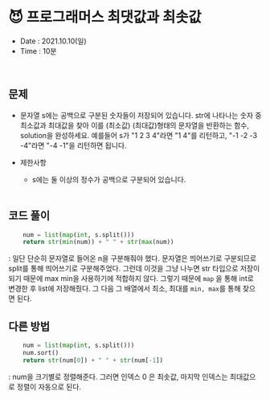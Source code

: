 #  😈 프로그래머스 최댓값과 최솟값
- Date :  2021.10.10(일)
- Time : 10분
<br>

## 문제

- 문자열 s에는 공백으로 구분된 숫자들이 저장되어 있습니다. str에 나타나는 숫자 중 최소값과 최대값을 찾아 이를 (최소값) (최대값)형태의 문자열을 반환하는 함수, solution을 완성하세요. 예를들어 s가 "1 2 3 4"라면 "1 4"를 리턴하고, "-1 -2 -3 -4"라면 "-4 -1"을 리턴하면 됩니다.


- 제한사항
    - s에는 둘 이상의 정수가 공백으로 구분되어 있습니다.
<br><br>

## 코드 풀이

```python
    num = list(map(int, s.split()))
    return str(min(num)) + " " + str(max(num))
```
: 일단 단순히 문자열로 들어온 n을 구분해줘야 했다. 문자열은 띄어쓰기로 구분되므로 split를 통해 띄어쓰기로 구분해주었다. 그런데 이것을 그냥 나누면 str 타입으로 저장이 되기 때문에 max min을 사용하기에 적합하지 않다. 그렇기 때문에 ```map``` 을 통해 int로 변경한 후 list에 저장해줬다. 그 다음 그 배열에서 최소, 최대를 ```min, max```를 통해 찾으면 된다. 

## 다른 방법
```python
    num = list(map(int, s.split()))
    num.sort()
    return str(num[0]) + " " + str(num[-1])
```
: num을 크기별로 정렬해준다. 그러면 인덱스 0 은 최솟값, 마지막 인덱스는 최대값으로 정렬이 자동으로 된다.
